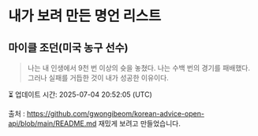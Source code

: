 # 내가 보려 만든 명언 리스트

##  마이클 조던(미국 농구 선수)
> 나는 내 인생에서 9천 번 이상의 슛을 놓쳤다. 나는 수백 번의 경기를 패배했다. 그러나 실패를 거듭한 것이 내가 성공한 이유이다.


⏳ 업데이트 시간: 2025-07-04 20:52:05 (UTC)

출처 : https://github.com/gwongibeom/korean-advice-open-api/blob/main/README.md
재밌게 보려고 만들었습니다.
